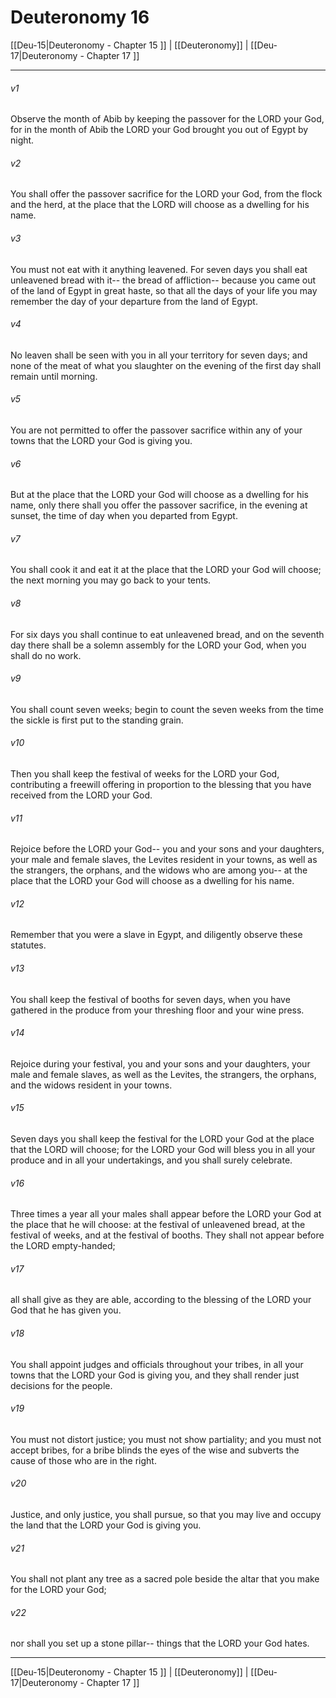 # Deuteronomy 16

[[Deu-15|Deuteronomy - Chapter 15 ]] | [[Deuteronomy]] | [[Deu-17|Deuteronomy - Chapter 17 ]]
***

###### v1
Observe the month of Abib by keeping the passover for the LORD your God, for in the month of Abib the LORD your God brought you out of Egypt by night.
###### v2
You shall offer the passover sacrifice for the LORD your God, from the flock and the herd, at the place that the LORD will choose as a dwelling for his name.
###### v3
You must not eat with it anything leavened. For seven days you shall eat unleavened bread with it-- the bread of affliction-- because you came out of the land of Egypt in great haste, so that all the days of your life you may remember the day of your departure from the land of Egypt.
###### v4
No leaven shall be seen with you in all your territory for seven days; and none of the meat of what you slaughter on the evening of the first day shall remain until morning.
###### v5
You are not permitted to offer the passover sacrifice within any of your towns that the LORD your God is giving you.
###### v6
But at the place that the LORD your God will choose as a dwelling for his name, only there shall you offer the passover sacrifice, in the evening at sunset, the time of day when you departed from Egypt.
###### v7
You shall cook it and eat it at the place that the LORD your God will choose; the next morning you may go back to your tents.
###### v8
For six days you shall continue to eat unleavened bread, and on the seventh day there shall be a solemn assembly for the LORD your God, when you shall do no work.
###### v9
You shall count seven weeks; begin to count the seven weeks from the time the sickle is first put to the standing grain.
###### v10
Then you shall keep the festival of weeks for the LORD your God, contributing a freewill offering in proportion to the blessing that you have received from the LORD your God.
###### v11
Rejoice before the LORD your God-- you and your sons and your daughters, your male and female slaves, the Levites resident in your towns, as well as the strangers, the orphans, and the widows who are among you-- at the place that the LORD your God will choose as a dwelling for his name.
###### v12
Remember that you were a slave in Egypt, and diligently observe these statutes.
###### v13
You shall keep the festival of booths for seven days, when you have gathered in the produce from your threshing floor and your wine press.
###### v14
Rejoice during your festival, you and your sons and your daughters, your male and female slaves, as well as the Levites, the strangers, the orphans, and the widows resident in your towns.
###### v15
Seven days you shall keep the festival for the LORD your God at the place that the LORD will choose; for the LORD your God will bless you in all your produce and in all your undertakings, and you shall surely celebrate.
###### v16
Three times a year all your males shall appear before the LORD your God at the place that he will choose: at the festival of unleavened bread, at the festival of weeks, and at the festival of booths. They shall not appear before the LORD empty-handed;
###### v17
all shall give as they are able, according to the blessing of the LORD your God that he has given you.
###### v18
You shall appoint judges and officials throughout your tribes, in all your towns that the LORD your God is giving you, and they shall render just decisions for the people.
###### v19
You must not distort justice; you must not show partiality; and you must not accept bribes, for a bribe blinds the eyes of the wise and subverts the cause of those who are in the right.
###### v20
Justice, and only justice, you shall pursue, so that you may live and occupy the land that the LORD your God is giving you.
###### v21
You shall not plant any tree as a sacred pole beside the altar that you make for the LORD your God;
###### v22
nor shall you set up a stone pillar-- things that the LORD your God hates.

***

[[Deu-15|Deuteronomy - Chapter 15 ]] | [[Deuteronomy]] | [[Deu-17|Deuteronomy - Chapter 17 ]]
